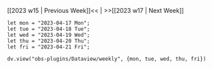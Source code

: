 [[2023 w15 | Previous Week]]<< | >>[[2023 w17 | Next Week]]

```dataviewjs
let mon = "2023-04-17 Mon";
let tue = "2023-04-18 Tue";
let wed = "2023-04-19 Wed";
let thu = "2023-04-20 Thu";
let fri = "2023-04-21 Fri";

dv.view("obs-plugins/Dataview/weekly", {mon, tue, wed, thu, fri})
```
